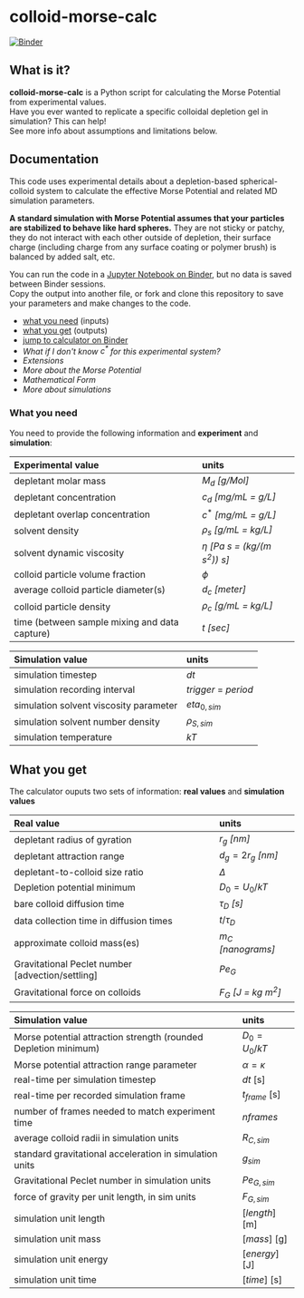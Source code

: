 # colloid-morse-calc
[![Binder](https://mybinder.org/badge_logo.svg)](https://mybinder.org/v2/gh/procf/colloid-morse-calc/HEAD?urlpath=%2Fdoc%2Ftree%2Fcalculator.ipynb)

## What is it?
**colloid-morse-calc** is a Python script for calculating the Morse Potential from experimental values. <br>
Have you ever wanted to replicate a specific colloidal depletion gel in simulation? This can help! <br>
See more info about assumptions and limitations below.

## Documentation
This code uses experimental details about a depletion-based spherical-colloid system to calculate the effective Morse Potential and related MD simulation parameters.

**A standard simulation with Morse Potential assumes that your particles are stabilized to behave like hard spheres.** They are not sticky or patchy, they do not interact with each other outside of depletion, their surface charge (including charge from any surface coating or polymer brush) is balanced by added salt, etc.

You can run the code in a [Jupyter Notebook on Binder](https://mybinder.org/v2/gh/procf/colloid-morse-calc/HEAD?urlpath=%2Fdoc%2Ftree%2Fcalculator.ipynb), but no data is saved between Binder sessions. <br>
Copy the output into another file, or fork and clone this repository to save your parameters and make changes to the code.

- [what you need](/README.md#what-you-need) (inputs)<br>
- [what you get](/README.md#what-you-get) (outputs)<br>
- [jump to calculator on Binder](https://mybinder.org/v2/gh/procf/colloid-morse-calc/HEAD?urlpath=%2Fdoc%2Ftree%2Fcalculator.ipynb)<br>
- *What if I don't know $c^*$ for this experimental system?*<br>
- *Extensions*<br>
- *More about the Morse Potential*<br>
- *Mathematical Form*<br>
- *More about simulations*<br>

### What you need
You need to provide the following information and **experiment** and **simulation**:

| Experimental value    | units   |
| :-------- | :------- |
| depletant molar mass   | $M_d$ *[g/Mol]* |
| depletant concentration | $c_d$ *[mg/mL = g/L]* |
| depletant overlap concentration     | $c^*$ *[mg/mL = g/L]* |
| solvent density  | $\rho_s$ *[g/mL = kg/L]* |
| solvent dynamic viscosity  | $\eta$ *[Pa s = (kg/(m s<sup>2</sup>)) s]* |
| colloid particle volume fraction  | $\phi$ |
| average colloid particle diameter(s)  | $d_c$ *[meter]* |
| colloid particle density | $\rho_c$ *[g/mL = kg/L]* |
| time (between sample mixing and data capture)  | $t$ *[sec]* |

| Simulation value    | units   |
| :-------- | :------- |
| simulation timestep   | $dt$ |
| simulation recording interval | $trigger$ = $period$ |
| simulation solvent viscosity parameter | $eta_{0,sim}$ |
| simulation solvent number density | $\rho_{S,sim}$ |
| simulation temperature | $kT$ |


## What you get 
The calculator ouputs two sets of information: **real values** and **simulation values**

| Real value    | units   |
| :-------- | :------- |
| depletant radius of gyration   | $r_g$ *[nm]* |
| depletant attraction range | $d_g = 2r_g$ *[nm]* |
| depletant-to-colloid size ratio  | $\Delta$ |
| Depletion potential minimum  | $D_0 = U_0/kT$ |
| bare colloid diffusion time  | $\tau_D$ *[s]* |
| data collection time in diffusion times | $t/\tau_D$ |
| approximate colloid mass(es)  | $m_C$ *[nanograms]* |
| Gravitational Peclet number [advection/settling] | $Pe_G$ |
| Gravitational force on colloids | $F_G$ *[J = kg m<sup>2</sup>]* |

| Simulation value    | units   |
| :-------- | :------- |
| Morse potential attraction strength (rounded Depletion minimum)  | $D_0 = U_0/kT$ |
| Morse potential attraction range parameter | $\alpha = \kappa$ |
| real-time per simulation timestep | $dt$ [s] |
| real-time per recorded simulation frame | $t_{frame}$ [s] |
| number of frames needed to match experiment time | $nframes$ |
| average colloid radii in simulation units | $R_{C,sim}$ |
| standard gravitational acceleration in simulation units | $g_{sim}$ |
| Gravitational Peclet number in simulation units | $Pe_{G,sim}$ |
| force of gravity per unit length, in sim units | $F_{G,sim}$ |
| simulation unit length | $[length]$ [m] |
| simulation unit mass | $[mass]$ [g] |
| simulation unit energy | $[energy]$ [J] |
| simulation unit time | $[time]$ [s] |


